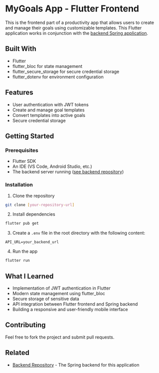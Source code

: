 # MyGoals App - Flutter Frontend

This is the frontend part of a productivity app that allows users to create and manage their goals using customizable templates. This Flutter application works in conjunction with the [backend Spring application](https://github.com/AchilleGrieco/mygoalsapp).

## Built With
- Flutter
- flutter_bloc for state management
- flutter_secure_storage for secure credential storage
- flutter_dotenv for environment configuration

## Features
- User authentication with JWT tokens
- Create and manage goal templates
- Convert templates into active goals
- Secure credential storage

## Getting Started

### Prerequisites
- Flutter SDK
- An IDE (VS Code, Android Studio, etc.)
- The backend server running ([see backend repository](https://github.com/AchilleGrieco/mygoalsapp))

### Installation

1. Clone the repository
```bash
git clone [your-repository-url]
```

2. Install dependencies
```bash
flutter pub get
```

3. Create a `.env` file in the root directory with the following content:
```
API_URL=your_backend_url
```

4. Run the app
```bash
flutter run
```

## What I Learned
- Implementation of JWT authentication in Flutter
- Modern state management using flutter_bloc
- Secure storage of sensitive data
- API integration between Flutter frontend and Spring backend
- Building a responsive and user-friendly mobile interface

## Contributing
Feel free to fork the project and submit pull requests.

## Related
- [Backend Repository](https://github.com/AchilleGrieco/mygoalsapp) - The Spring backend for this application
